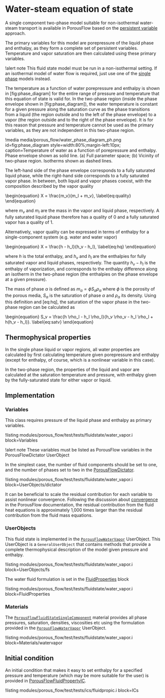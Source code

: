# Water-steam equation of state

A single component two-phase model suitable for non-isothermal water-steam transport is available in PorousFlow based on the [persistent variable](/persistent_variables.md) approach.

The primary variables for this model are porepressure of the liquid phase and enthalpy, as they form a complete set of persistent variables. Temperature and vapor saturation are then calculated using these primary variables.

!alert note
This fluid state model must be run in a non-isothermal setting. If an isothermal model of
water flow is required, just use one of the [single phase](singlephase.md) models instead.

The temperature as a function of water porepressure and enthalpy is shown in [fig:phase_diagram] for the entire range of pressure and temperature that this equation of state is valid for. In the two-phase region (inside the phase envelope shown in [fig:phase_diagram]), the water temperature
is constant for a given pressure along the saturation curve as the phase transitions from a liquid (the region outside and to the left of the phase envelope) to a vapor (the region outside and to the right of the phase envelope). It is for this reason that pressure and temperature cannot be used as the primary variables, as they are not independent in this two-phase region.

!media media/porous_flow/water_phase_diagram_ph.png
       id=fig:phase_diagram
       style=width:80%;margin-left:10px;
       caption=Temperature of water as a function of porepressure and enthalpy. Phase envelope
       shown as solid line. (a) Full parameter space; (b) Vicinity of two-phase region. Isotherms shown as dashed lines.

The left-hand side of the phase envelope corresponds to a fully saturated liquid phase, while the right-hand side corresponds to a fully saturated vapor phase. In between, both liquid and vapor phases coexist, with the composition described by the vapor quality

\begin{equation}
X = \frac{m_v}{m_l + m_v},
\label{eq:quality}
\end{equation}

where $m_v$ and $m_l$ are the mass in the vapor and liquid phase, respectively. A fully saturated liquid phase therefore has a quality of 0 and a fully saturated vapor has a quality of 1.

Alternatively, vapor quality can be expressed in terms of enthalpy for a single-component system (e.g. water and water vapor)

\begin{equation}
X = \frac{h - h_l}{h_v - h_l},
\label{eq:hq}
\end{equation}

where $h$ is the total enthalpy, and $h_v$ and $h_l$ are the enthalpies for fully saturated vapor and liquid phases, respectively. The quantity $h_v - h_l$ is the enthalpy of vaporization, and corresponds to the enthalpy difference along an isotherm in the two-phase region (the enthalpies on the phase envelope at a given pressure).

The mass of phase $\alpha$ is defined as $m_{\alpha} = \phi S_{\alpha} \rho_{\alpha}$ where $\phi$ is the porosity of the porous media, $S_{\alpha}$ is the saturation of phase $\alpha$ and $\rho_{\alpha}$ its density. Using this definition and [eq:hq], the saturation of the vapor phase in the two-phase region can be calculated as

\begin{equation}
S_v = \frac{h \rho_l - h_l \rho_l}{h_v \rho_v - h_l \rho_l + h(h_v - h_l)}.
\label{eq:satv}
\end{equation}

## Thermophysical properties

In the single phase liquid or vapor regions, all water properties are calculated by first calculating temperature given porepressure and enthalpy (except for enthalpy, of course, which is a nonlinear variable in this case).

In the two-phase region, the properties of the liquid and vapor are calculated at the saturation temperature and pressure, with enthalpy given by the fully-saturated state for either vapor or liquid.

## Implementation

### Variables

This class requires pressure of the liquid phase and enthalpy as primary variables.

!listing modules/porous_flow/test/tests/fluidstate/water_vapor.i block=Variables

!alert note
These variables must be listed as PorousFlow variables in the PorousFlowDictator UserObject

In the simplest case, the number of fluid components should be set to one, and the number of phases set to two in the [PorousFlowDictator](/PorousFlowDictator.md).

!listing modules/porous_flow/test/tests/fluidstate/water_vapor.i block=UserObjects/dictator

It can be beneficial to scale the residual contribution for each variable to assist nonlinear convergence. Following the discussion about [convergence](/porous_flow/convergence.md) in the PorousFlow documentation, the residual contribution from the fluid heat equations is approximately 1,000 times larger than the residual contribution from the fluid mass equations.

### UserObjects

This fluid state is implemented in the [`PorousFlowWaterVapor`](/PorousFlowWaterVapor.md)
UserObject. This UserObject is a `GeneralUserObject` that contains methods that provide a
complete thermophysical description of the model given pressure and enthalpy.

!listing modules/porous_flow/test/tests/fluidstate/water_vapor.i block=UserObjects/fs

The water fluid formulation is set in the [FluidProperties](fluid_properties:/fluid_properties/index.md) block

!listing modules/porous_flow/test/tests/fluidstate/water_vapor.i block=FluidProperties

### Materials

The [`PorousFlowFluidStateSingleComponent`](/PorousFlowFluidStateSingleComponent.md) material provides all phase pressures, saturation, densities, viscosities etc using the formulation provided in the [`PorousFlowWaterVapor`](/PorousFlowWaterVapor.md) UserObject.

!listing modules/porous_flow/test/tests/fluidstate/water_vapor.i block=Materials/watervapor

## Initial condition

An initial condition that makes it easy to set enthalpy for a specified pressure and temperature (which may be more suitable for the user) is provided in [PorousFlowFluidPropertyIC](/PorousFlowFluidPropertyIC.md).

!listing modules/porous_flow/test/tests/ics/fluidpropic.i block=ICs
